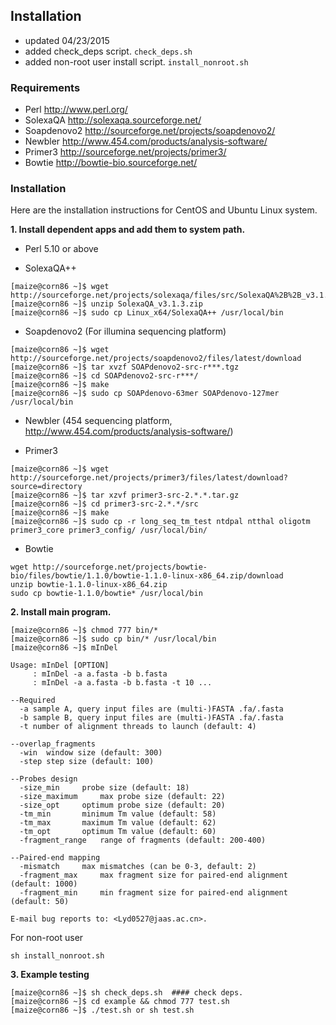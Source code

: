 ## Installation

- updated 04/23/2015
- added check_deps script. `check_deps.sh`
- added non-root user install script. `install_nonroot.sh`

### Requirements
- Perl http://www.perl.org/
- SolexaQA http://solexaqa.sourceforge.net/
- Soapdenovo2 http://sourceforge.net/projects/soapdenovo2/ 
- Newbler http://www.454.com/products/analysis-software/
- Primer3 http://sourceforge.net/projects/primer3/
- Bowtie http://bowtie-bio.sourceforge.net/


### Installation
Here are the installation instructions for CentOS and Ubuntu Linux system.

**1. Install dependent apps and add them to system path.**

- Perl 5.10 or above

- SolexaQA++
```
[maize@corn86 ~]$ wget http://sourceforge.net/projects/solexaqa/files/src/SolexaQA%2B%2B_v3.1.3.zip/download
[maize@corn86 ~]$ unzip SolexaQA_v3.1.3.zip
[maize@corn86 ~]$ sudo cp Linux_x64/SolexaQA++ /usr/local/bin
```

- Soapdenovo2 (For illumina sequencing platform)
```
[maize@corn86 ~]$ wget http://sourceforge.net/projects/soapdenovo2/files/latest/download
[maize@corn86 ~]$ tar xvzf SOAPdenovo2-src-r***.tgz
[maize@corn86 ~]$ cd SOAPdenovo2-src-r***/
[maize@corn86 ~]$ make
[maize@corn86 ~]$ sudo cp SOAPdenovo-63mer SOAPdenovo-127mer /usr/local/bin
```

- Newbler (454 sequencing platform, http://www.454.com/products/analysis-software/)

- Primer3
```
[maize@corn86 ~]$ wget http://sourceforge.net/projects/primer3/files/latest/download?source=directory
[maize@corn86 ~]$ tar xzvf primer3-src-2.*.*.tar.gz
[maize@corn86 ~]$ cd primer3-src-2.*.*/src
[maize@corn86 ~]$ make
[maize@corn86 ~]$ sudo cp -r long_seq_tm_test ntdpal ntthal oligotm primer3_core primer3_config/ /usr/local/bin/
```

- Bowtie
```
wget http://sourceforge.net/projects/bowtie-bio/files/bowtie/1.1.0/bowtie-1.1.0-linux-x86_64.zip/download
unzip bowtie-1.1.0-linux-x86_64.zip
sudo cp bowtie-1.1.0/bowtie* /usr/local/bin
```

**2. Install main program.**
```
[maize@corn86 ~]$ chmod 777 bin/*
[maize@corn86 ~]$ sudo cp bin/* /usr/local/bin
[maize@corn86 ~]$ mInDel

Usage: mInDel [OPTION] 
     : mInDel -a a.fasta -b b.fasta
     : mInDel -a a.fasta -b b.fasta -t 10 ...

--Required
  -a sample A, query input files are (multi-)FASTA .fa/.fasta
  -b sample B, query input files are (multi-)FASTA .fa/.fasta
  -t number of alignment threads to launch (default: 4)

--overlap_fragments
  -win	window size (default: 300)
  -step	step size (default: 100)

--Probes design
  -size_min		probe size (default: 18)
  -size_maximum		max probe size (default: 22)
  -size_opt		optimum probe size (default: 20)
  -tm_min		minimum Tm value (default: 58)
  -tm_max		maximum Tm value (default: 62)
  -tm_opt		optimum Tm value (default: 60)
  -fragment_range	range of fragments (default: 200-400)

--Paired-end mapping
  -mismatch		max mismatches (can be 0-3, default: 2)
  -fragment_max		max fragment size for paired-end alignment (default: 1000)
  -fragment_min		min fragment size for paired-end alignment (default: 50)

E-mail bug reports to: <Lyd0527@jaas.ac.cn>.
```

For non-root user
```
sh install_nonroot.sh
```

**3. Example testing**
```
[maize@corn86 ~]$ sh check_deps.sh  #### check deps.
[maize@corn86 ~]$ cd example && chmod 777 test.sh
[maize@corn86 ~]$ ./test.sh or sh test.sh 
```
